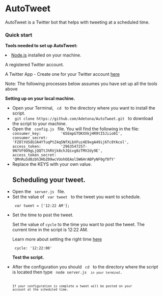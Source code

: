 # AutoTweet

AutoTweet is a Twitter bot that helps with tweeting at a scheduled time.  




<h3> Quick start </h3>

<b> Tools needed to set up AutoTweet: </b> 

<li> 
<a href="https://nodejs.org/en/">Node.js</a>  installed on your machine.

A registered Twitter account. 

A Twitter App - Create one for your Twitter account <a href="https://apps.twitter.com/app/new"> here </a>

</li> 

<italic> Note: The following processes below assumes you have set up all the tools above</italic>    
   
<b> Setting up on your local machine. </b> 

<ul> 

<li> Open your Terminal, <code> cd </code> to the directory where you want to install the script.</li>

<li> <code> git clone https://github.com/Adetona/AutoTweet.git </code> to download the script to your machine.</li> 

<li>Open the <code> config.js </code> file. You will find the following in the file: 

<code> 
consumer_key:         '65EmpGTOKXXkjHR9tI5Jiio01',
consumer_secret:      'FZ0lYU5dUJA4YTuqPtZ4q5NfXLbXFuz4E9xgA49ij6Tc8YAcol',
access_token:         '2963547257-9N7VF9O9gLjQQTtJhRVjk8chJQivg0zTMV2dy9E',
access_token_secret:  'QMnRuSd0zbh3HbZ09wcVUohOEAol5W6HrABPyNF0gf0fY'
</code>  
</li> 

<li> Replace the KEYS with your own value. </li> 


<h2> Scheduling your tweet. </h2> 

<li> Open the <code> server.js </code> file. </li> 

<li> Set the value of <code> var tweet </code> to the tweet you want to schedule. 

<code> 	var tweet = ['12:22 AM']; </code> 

</li> 


<li> Set the time to post the tweet. 

Set the value of <code>cycle</code> to the time you want to post the tweet. The current time in the script is 12:22 AM.

Learn more about setting the right time <a href="https://www.npmjs.com/package/ontime"> here </a>  
		
<code> cycle: '12:22:00' </code> 

</li> 

<b> Test the script. </b>

<li> After the configuration you should  <code> cd </code>  to the directory where the script is located then type <code> node server.js <code> in your terminal. </li>


If your configuration is complete a tweet will be posted on your account at the scheduled time.





</ul> 

  
